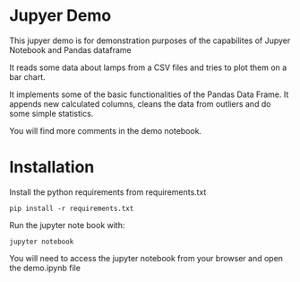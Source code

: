 # Jupyer Demo

This jupyer demo is for demonstration purposes of the capabilites of Jupyer Notebook and Pandas dataframe

It reads some data about lamps from a CSV files and tries to plot them on a bar chart.

It implements some of the basic functionalities of the Pandas Data Frame. It appends new calculated columns, cleans the data from outliers and do some simple statistics.

You will find more comments in the demo notebook.

# Installation

Install the python requirements from requirements.txt

    pip install -r requirements.txt

Run the jupyter note book with:

    jupyter notebook


You will need to access the jupyter notebook from your browser and open the demo.ipynb file
